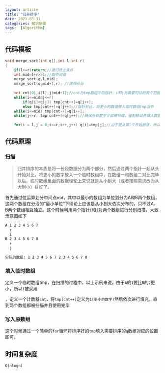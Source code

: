 ```yaml
---
layout: article
title: "归并排序"
date: 2021-03-31
categories: 知识记录
tags:  [Algorithm]
---
```


## 代码模板

```c++
void merge_sort(int q[],int l,int r)
{
    if(l>=r)return;//递归终止条件
    int mid=l+r>>1;//取中间值
    merge_sort(q,l,mid);
    merge_sort(q,mid+1,r); //递归分治 
    
    int cnt(0),i(l),j(mid+1);//cnt为tmp数组中的指针，i和j为需要归并的两个范围指针
    while(i<=mid&j<=r)
        if(q[i]<q[j]) tmp[cnt++]=q[i++];
        else tmp[cnt++]=q[j++];//指针对比，将更小的数值移入临时数组tmp当中
    while(i<=mid) tmp[cnt++]=q[i++];
    while(j<=r) tmp[cnt++]=q[j++];//确保所有数字全部被扫描，强制移动并填入数据
     
    for(i = l,j = 0;i<=r;i++,j++) q[i]=tmp[j];//由于是从第l个开始排序，所以i=l而不是=0}
```

## 代码原理

### 扫描

> 归并排序的本质是将一长段数据分为两个部分，然后通过两个指针一起从头开始对比，将更小的数字放入一个临时数组中，在数组一和数组二对比完毕以后，临时数组里面的数据理论上来说就是从小到大（或者按照需求改为从大到小）排好了。

​    首先通过位运算划分中间点`mid`，其中以最小的数组为单位划分为A和B两个数组，这两个数组在分治的”最小单位“下理论上应该是从小到大依次分布的，只不过A、B两个数组相互独立。这个时候利用两个指针`i`和`j`对两个数组进行分别扫描，大致示意图如下

```bash
A 1 2 3 4 5 6 7
  ↑
  i
B 2 3 4 5 6 7 8
  ↑
  j
  
实际的数组: 1 2 3 4 5 6 7 2 3 4 5 6 7 8
```

### 填入临时数组

​    定义一个临时数组tmp，在扫描的过程中，以上示例来说，由于`A`的`1`要比`B`的`2`更小，所以`1`被采用

，定义一个计数器`cnt`，将`tmp[cnt++]`定义为`1(更小的数字)`然后依次进行填充，直到两个数组都被扫描并且使用完毕

### 写入原数组

这个时候通过一个简单的`for`循环将排序好的`tmp`填入需要排序的`q`数组对应的位置即可。

## 时间复杂度

`O(nlogn)`
